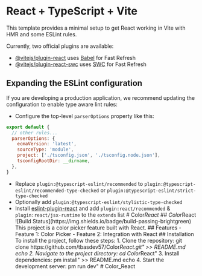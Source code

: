 # React + TypeScript + Vite

This template provides a minimal setup to get React working in Vite with HMR and some ESLint rules.

Currently, two official plugins are available:

- [@vitejs/plugin-react](https://github.com/vitejs/vite-plugin-react/blob/main/packages/plugin-react/README.md) uses [Babel](https://babeljs.io/) for Fast Refresh
- [@vitejs/plugin-react-swc](https://github.com/vitejs/vite-plugin-react-swc) uses [SWC](https://swc.rs/) for Fast Refresh

## Expanding the ESLint configuration

If you are developing a production application, we recommend updating the configuration to enable type aware lint rules:

- Configure the top-level `parserOptions` property like this:

```js
export default {
  // other rules...
  parserOptions: {
    ecmaVersion: 'latest',
    sourceType: 'module',
    project: ['./tsconfig.json', './tsconfig.node.json'],
    tsconfigRootDir: __dirname,
  },
}
```

- Replace `plugin:@typescript-eslint/recommended` to `plugin:@typescript-eslint/recommended-type-checked` or `plugin:@typescript-eslint/strict-type-checked`
- Optionally add `plugin:@typescript-eslint/stylistic-type-checked`
- Install [eslint-plugin-react](https://github.com/jsx-eslint/eslint-plugin-react) and add `plugin:react/recommended` & `plugin:react/jsx-runtime` to the `extends` list
#   C o l o r _ R e a c t  
 # #   C o l o r _ R e a c t  
 ! [ B u i l d   S t a t u s ] ( h t t p s : / / i m g . s h i e l d s . i o / b a d g e / b u i l d - p a s s i n g - b r i g h t g r e e n )  
 T h i s   p r o j e c t   i s   a   c o l o r   p i c k e r   f e a t u r e   b u i l t   w i t h   R e a c t .  
 # #   F e a t u r e s  
 -   F e a t u r e   1 :   C o l o r   P i c k e r  
 -   F e a t u r e   2 :   I n t e g r a t i o n   w i t h   R e a c t  
 # #   I n s t a l l a t i o n  
 T o   i n s t a l l   t h e   p r o j e c t ,   f o l l o w   t h e s e   s t e p s :  
 1 .   C l o n e   t h e   r e p o s i t o r y :   \ g i t   c l o n e   h t t p s : / / g i t h u b . c o m / t b a s d e v 5 7 / C o l o r _ R e a c t . g i t \ "   > >   R E A D M E . m d 
 e c h o    
 2 .  
 N a v i g a t e  
 t o  
 t h e  
 p r o j e c t  
 d i r e c t o r y :  
 \ c d  
 C o l o r _ R e a c t \ "  
 3 .   I n s t a l l   d e p e n d e n c i e s :   \ 
 p m   i n s t a l l \ "   > >   R E A D M E . m d 
 e c h o    
 4 .  
 S t a r t  
 t h e  
 d e v e l o p m e n t  
 s e r v e r :  
 \ 
 p m  
 r u n  
 d e v \ "  
 #   C o l o r _ R e a c t  
 
